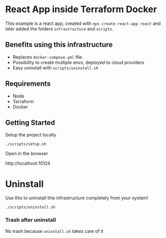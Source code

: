 # React App inside Terraform Docker

This example is a react app, created with `npx create-react-app react`
and later added the folders `infrastructure` and `scripts`.

## Benefits using this infrastructure

* Replaces `docker-compose.yml` file.
* Possibility to create multiple envs, deployed to cloud providers
* Easy uninstall with `scripts/uninstall.sh`

## Requirements

* Node
* Terraform
* Docker

## Getting Started

Setup the project locally

```
./scripts/setup.sh
```

Open in the browser

http://localhost:10124

# Uninstall

Use this to uninstall this infrastructure completely from your system!

```
./scripts/uninstall.sh
```

### Trash after uninstall

No trash because `uninstall.sh` takes care of it
